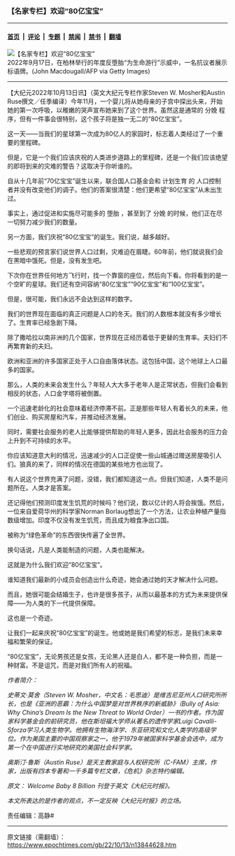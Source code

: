 ### 【名家专栏】欢迎“80亿宝宝”

---

#### [首页](../../../..?n13844628) &nbsp;|&nbsp; [评论](../../../../../epoch-comment?n13844628) &nbsp;|&nbsp; [专题](../../../../../epoch-special?n13844628) &nbsp;|&nbsp; [禁闻](../../../../../epoch-news?n13844628) &nbsp;|&nbsp; [禁书](../../../../../books?n13844628) &nbsp;|&nbsp; [翻墙](https://github.com/gfw-breaker/nogfw/blob/master/README.md?n13844628)


<div><img alt="【名家专栏】欢迎“80亿宝宝”" class="attachment-djy_600_400 size-djy_600_400 wp-post-image" src="https://i.epochtimes.com/assets/uploads/2022/10/id13844630-anti-abortion-babies-700x420-600x400.jpg"/>
<div class="caption">
 2022年9月17日，在柏林举行的年度反堕胎“为生命游行”示威中，一名抗议者展示标语牌。(John Macdougall/AFP via Getty Images)
</div></div><hr/><div class="post_content" id="artbody" itemprop="articleBody">
 <!-- article content begin -->
 <p>
  【大纪元2022年10月13日讯】（英文大纪元专栏作家Steven W. Mosher和Austin Ruse撰文／任季编译）今年11月，一个婴儿将从她母亲的子宫中探出头来，开始她的第一次呼吸，以稚嫩的哭声宣布她来到了这个世界。虽然这是通常的
  <ok href="https://www.epochtimes.com/gb/tag/%E5%88%86%E5%A8%A9.html">
   分娩
  </ok>
  程序，但有一件事会很特别，这个孩子将是独一无二的“80亿宝宝”。
 </p>
 <p>
  这一天——当我们的星球第一次成为80亿人的家园时，标志着人类经过了一个重要的里程碑。
 </p>
 <p>
  但是，它是一个我们应该庆祝的人类进步道路上的里程碑，还是一个我们应该绝望的即将到来的灾难的警告？这取决于你听谁的。
 </p>
 <p>
  自从十几年前“70亿宝宝”诞生以来，联合国人口基金会和
  <ok href="https://www.epochtimes.com/gb/tag/%E8%AE%A1%E5%88%92%E7%94%9F%E8%82%B2.html">
   计划生育
  </ok>
  的
  <ok href="https://www.epochtimes.com/gb/tag/%E4%BA%BA%E5%8F%A3%E6%8E%A7%E5%88%B6.html">
   人口控制
  </ok>
  者并没有改变他们的调子。他们的答案很清楚：他们更希望“80亿宝宝”从未出生过。
 </p>
 <p>
  事实上，通过促进和实施尽可能多的
  <ok href="https://www.epochtimes.com/gb/tag/%E5%A0%95%E8%83%8E.html">
   堕胎
  </ok>
  ，甚至到了
  <ok href="https://www.epochtimes.com/gb/tag/%E5%88%86%E5%A8%A9.html">
   分娩
  </ok>
  的时候，他们正在尽一切努力减少我们的数量。
 </p>
 <p>
  另一方面，我们庆祝“80亿宝宝”的诞生。我们说，越多越好。
 </p>
 <p>
  一些悲观的预言家们说世界人口过剩，灾难迫在眉睫。60年前，他们就说我们会在黑暗中饿死。但是，没有发生吧。
 </p>
 <p>
  下次你在世界任何地方飞行时，找一个靠窗的座位，然后向下看。你将看到的是一个空旷的星球。我们还有空间容纳“80亿宝宝”“90亿宝宝”和“100亿宝宝”。
 </p>
 <p>
  但是，很可能，我们永远不会达到这样的数字。
 </p>
 <p>
  我们的世界现在面临的真正问题是人口的冬天。我们的人数根本就没有多少增长了。生育率已经急剧下降。
 </p>
 <p>
  除了撒哈拉以南非洲的几个国家，世界现在正经历着低于更替的生育率。夫妇们不再繁育新的夫妇。
 </p>
 <p>
  欧洲和亚洲的许多国家正处于人口自由落体状态。这包括中国，这个地球上人口最多的国家。
 </p>
 <p>
  那么，人类的未来会发生什么？年轻人大大多于老年人是正常状态，但我们会看到相反的状态，人口金字塔将被倒置。
 </p>
 <p>
  一个迅速老龄化的社会意味着经济停滞不前。正是那些年轻人有着长久的未来，他们创业、购买房屋和汽车，并推动经济发展。
 </p>
 <p>
  同时，需要社会服务的老人比能够提供帮助的年轻人更多，因此社会服务的压力会上升到不可持续的水平。
 </p>
 <p>
  你应该知道意大利的情况，迅速减少的人口正促使一些山城通过赠送房屋吸引人们。狼真的来了，同样的情况在德国的某些地方也出现了。
 </p>
 <p>
  有人说这个世界充满了问题，没错，我们都知道这一点。但我们知道，人类不是问题所在。人类才是答案。
 </p>
 <p>
  还记得他们预测印度发生饥荒的时候吗？他们说，数以亿计的人将会挨饿。然后，一位来自爱荷华州的科学家Norman Borlaug想出了一个方法，让农业种植产量指数级增加。印度不仅没有发生饥荒，而且成为粮食净出口国。
 </p>
 <p>
  被称为“绿色革命”的东西很快传遍了全世界。
 </p>
 <p>
  换句话说，凡是人类能制造的问题，人类也能解决。
 </p>
 <p>
  这就是为什么我们欢迎“80亿宝宝”。
 </p>
 <p>
  谁知道我们最新的小成员会创造出什么奇迹，她会通过她的天才解决什么问题。
 </p>
 <p>
  而且，她很可能会结婚生子，也许是很多孩子，从而以最基本的方式为未来提供保障——为人类的下一代提供保障。
 </p>
 <p>
  这也是一个奇迹。
 </p>
 <p>
  让我们一起来庆祝“80亿宝宝”的诞生。他或她是我们希望的标志，是我们未来幸福和繁荣的保证。
 </p>
 <p>
  “80亿宝宝”，无论男孩还是女孩，无论黑人还是白人，都不是一种负担，而是一种财富。不是诅咒，而是对我们所有人的祝福。
 </p>
 <p>
  <em>
   作者简介：
  </em>
 </p>
 <p>
  <em>
   史蒂文‧莫舍（Steven W. Mosher，中文名：毛思迪）是维吉尼亚州人口研究所所长，也是《亚洲的恶霸：为什么中国梦是对世界秩序的新威胁》（Bully of Asia: Why China’s Dream Is the New Threat to World Order）一书的作者。作为国家科学基金会的前研究员，他在斯坦福大学师从著名的遗传学家Luigi Cavalli-Sforza学习人类生物学。他拥有生物海洋学、东亚研究和文化人类学的高级学位。作为美国主要的中国观察家之一，他于1979年被国家科学基金会选中，成为第一个在中国进行实地研究的美国社会科学家。
  </em>
 </p>
 <p>
  <em>
   奥斯汀‧鲁斯（Austin Ruse）是天主教家庭与人权研究所（C-FAM）主席，作家，出版有四本专著和一千多篇专栏文章，《危机》杂志特约编辑。
  </em>
 </p>
 <p>
  <em>
   原文：
   <ok href="https://www.theepochtimes.com/welcome-baby-8-billion_4777787.html">
    Welcome Baby 8 Billion
   </ok>
   刊登于英文《大纪元时报》。
  </em>
 </p>
 <p>
  <em>
   本文所表达的是作者的观点，不一定反映《大纪元时报》的立场。
  </em>
 </p>
 <p>
  责任编辑：高静#
 </p>
 <!-- article content end -->
 <div id="below_article_ad">
 </div>
</div>


---

原文链接（需翻墙）：https://www.epochtimes.com/gb/22/10/13/n13844628.htm